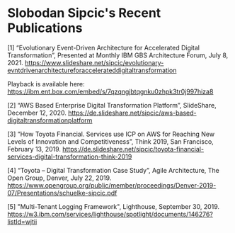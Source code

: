 # Slobodan Sipcic's Recent Publications

[1]	“Evolutionary Event-Driven Architecture for Accelerated Digital Transformation”, Presented at Monthly IBM GBS Architecture Forum, July 8, 2021. https://www.slideshare.net/sipcic/evolutionary-evntdrivenarchitectureforaccelerateddigitaltransformation

Playback is available here: https://ibm.ent.box.com/embed/s/7qzqngjbtqgnku0zhpk3tr0j997hiza8

[2]	“AWS Based Enterprise Digital Transformation Platform”, SlideShare, December 12, 2020. https://de.slideshare.net/sipcic/aws-based-digitaltransformationplatform 
 
[3]	“How Toyota Financial. Services use ICP on AWS for Reaching New Levels of Innovation and Competitiveness”, Think 2019, San Francisco, February 13, 2019. https://de.slideshare.net/sipcic/toyota-financial-services-digital-transformation-think-2019

[4]	“Toyota – Digital Transformation Case Study”, Agile Architecture, The Open Group, Denver, July 22, 2019. https://www.opengroup.org/public/member/proceedings/Denver-2019-07/Presentations/schuelke-sipcic.pdf

[5]	"Multi-Tenant Logging Framework", Lighthouse, September 30, 2019. https://w3.ibm.com/services/lighthouse/spotlight/documents/146276?listId=wjtii 
